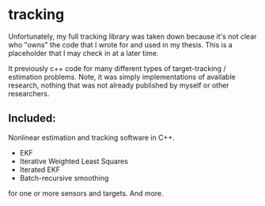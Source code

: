 # tracking
Unfortunately, my full tracking library was taken down because it's not clear who "owns" the code that I wrote for and used in my thesis. This is a placeholder that I may check in at a later time.

It previously c++ code for many different types of target-tracking / estimation problems. Note, it was simply implementations of available research, nothing that was not already published by myself or other researchers.

## Included: 

Nonlinear estimation and tracking software in C++. 

* EKF
* Iterative Weighted Least Squares 
* Iterated EKF 
* Batch-recursive smoothing 

for one or more sensors and targets. And more.
